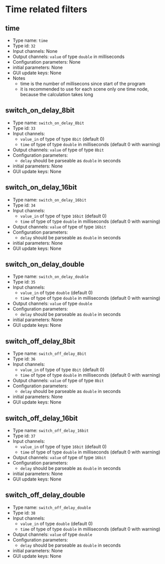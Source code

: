 # Time related filters

## time
- Type name: `time`
- Type id: `32`
- Input channels: None
- Output channels: `value` of type `double` in milliseconds
- Configuration parameters: None
- initial parameters: None
- GUI update keys: None
- Notes
  * time is the number of millisecons since start of the program
  * it is recommended to use for each scene only one time node, because the calculation takes long

## switch_on_delay_8bit
- Type name: `switch_on_delay_8bit`
- Type id: `33`
- Input channels: 
  * `value_in` of type of type `8bit` (default 0)
  * `time` of type of type `double` in milliseconds (default 0 with warning)
- Output channels: `value` of type of type `8bit`
- Configuration parameters: 
  * `delay` should be parseable as `double` in seconds
- initial parameters: None
- GUI update keys: None

## switch_on_delay_16bit
- Type name: `switch_on_delay_16bit`
- Type id: `34`
- Input channels: 
  * `value_in` of type of type `16bit` (default 0)
  * `time` of type of type `double` in milliseconds (default 0 with warning)
- Output channels: `value` of type of type `16bit`
- Configuration parameters: 
  * `delay` should be parseable as `double` in seconds
- initial parameters: None
- GUI update keys: None

## switch_on_delay_double
- Type name: `switch_on_delay_double`
- Type id: `35`
- Input channels: 
  * `value_in` of type `double` (default 0)
  * `time` of type of type `double` in milliseconds (default 0 with warning)
- Output channels: `value` of type `double`
- Configuration parameters: 
  * `delay` should be parseable as `double` in seconds
- initial parameters: None
- GUI update keys: None

## switch_off_delay_8bit
- Type name: `switch_off_delay_8bit`
- Type id: `36`
- Input channels: 
  * `value_in` of type of type `8bit` (default 0)
  * `time` of type of type `double` in milliseconds (default 0 with warning)
- Output channels: `value` of type of type `8bit`
- Configuration parameters: 
  * `delay` should be parseable as `double` in seconds
- initial parameters: None
- GUI update keys: None

## switch_off_delay_16bit
- Type name: `switch_off_delay_16bit`
- Type id: `37`
- Input channels: 
  * `value_in` of type of type `16bit` (default 0)
  * `time` of type of type `double` in milliseconds (default 0 with warning)
- Output channels: `value` of type of type `16bit`
- Configuration parameters: 
  * `delay` should be parseable as `double` in seconds
- initial parameters: None
- GUI update keys: None

## switch_off_delay_double
- Type name: `switch_off_delay_double`
- Type id: `38`
- Input channels: 
  * `value_in` of type `double` (default 0)
  * `time` of type of type `double` in milliseconds (default 0 with warning)
- Output channels: `value` of type `double`
- Configuration parameters: 
  * `delay` should be parseable as `double` in seconds
- initial parameters: None
- GUI update keys: None